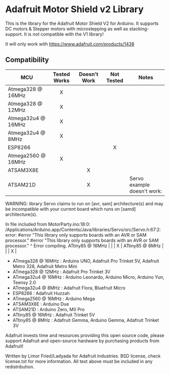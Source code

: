 # Adafruit Motor Shield v2 Library

This is the library for the Adafruit Motor Shield V2 for Arduino. 
It supports DC motors & Stepper motors with microstepping as well 
as stacking-support. It is *not* compatible with the V1 library!

It will only work with https://www.adafruit.com/products/1438

<!-- START COMPATIBILITY TABLE -->

## Compatibility

MCU               | Tested Works | Doesn't Work | Not Tested  | Notes
----------------- | :----------: | :----------: | :---------: | -----
Atmega328 @ 16MHz |      X       |             |            | 
Atmega328 @ 12MHz |      X       |             |            | 
Atmega32u4 @ 16MHz |      X       |             |            | 
Atmega32u4 @ 8MHz |      X       |             |            | 
ESP8266           |             |             |     X       | 
Atmega2560 @ 16MHz |      X       |             |            | 
ATSAM3X8E         |             |      X       |            | 
ATSAM21D          |             |      X       |            | Servo example doesn&#39;t work:

WARNING: library Servo claims to run on [avr, sam] architecture(s) and may be incompatible with your current board which runs on [samd] architecture(s).

In file included from MotorParty.ino:18:0:
/Applications/Arduino.app/Contents/Java/libraries/Servo/src/Servo.h:67:2: error: #error &quot;This library only supports boards with an AVR or SAM processor.&quot;
 #error &quot;This library only supports boards with an AVR or SAM processor.&quot;
  ^
Error compiling.
ATtiny85 @ 16MHz  |             |             |     X       | 
ATtiny85 @ 8MHz   |             |             |     X       | 

  * ATmega328 @ 16MHz : Arduino UNO, Adafruit Pro Trinket 5V, Adafruit Metro 328, Adafruit Metro Mini
  * ATmega328 @ 12MHz : Adafruit Pro Trinket 3V
  * ATmega32u4 @ 16MHz : Arduino Leonardo, Arduino Micro, Arduino Yun, Teensy 2.0
  * ATmega32u4 @ 8MHz : Adafruit Flora, Bluefruit Micro
  * ESP8266 : Adafruit Huzzah
  * ATmega2560 @ 16MHz : Arduino Mega
  * ATSAM3X8E : Arduino Due
  * ATSAM21D : Arduino Zero, M0 Pro
  * ATtiny85 @ 16MHz : Adafruit Trinket 5V
  * ATtiny85 @ 8MHz : Adafruit Gemma, Arduino Gemma, Adafruit Trinket 3V

<!-- END COMPATIBILITY TABLE -->

 Adafruit invests time and resources providing this open
 source code, please support Adafruit and open-source hardware
 by purchasing products from Adafruit!
 
 Written by Limor Fried/Ladyada for Adafruit Industries.
 BSD license, check license.txt for more information.
 All text above must be included in any redistribution.
